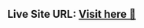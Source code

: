 ## Live Site URL: [Visit here 🚀](http://127.0.0.1:5500/HTML%20CSS%20Projects/Project%202/index.html "Crypto Market")
